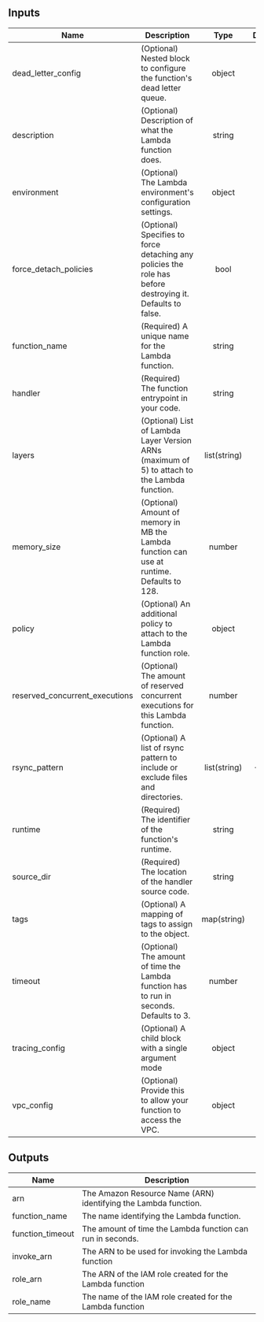 ## Inputs

| Name | Description | Type | Default | Required |
|------|-------------|:----:|:-----:|:-----:|
| dead_letter_config | (Optional) Nested block to configure the function's dead letter queue. | object | `null` | no |
| description | (Optional) Description of what the Lambda function does. | string | `null` | no |
| environment | (Optional) The Lambda environment's configuration settings. | object | `null` | no |
| force_detach_policies | (Optional) Specifies to force detaching any policies the role has before destroying it. Defaults to false. | bool | `false` | no |
| function_name | (Required) A unique name for the Lambda function. | string | - | yes |
| handler | (Required) The function entrypoint in your code. | string | - | yes |
| layers | (Optional) List of Lambda Layer Version ARNs (maximum of 5) to attach to the Lambda function. | list(string) | `null` | no |
| memory_size | (Optional) Amount of memory in MB the Lambda function can use at runtime. Defaults to 128. | number | `128` | no |
| policy | (Optional) An additional policy to attach to the Lambda function role. | object | `null` | no |
| reserved_concurrent_executions | (Optional) The amount of reserved concurrent executions for this Lambda function. | number | `null` | no |
| rsync_pattern | (Optional) A list of rsync pattern to include or exclude files and directories. | list(string) | `<list>` | no |
| runtime | (Required) The identifier of the function's runtime. | string | - | yes |
| source_dir | (Required) The location of the handler source code. | string | - | yes |
| tags | (Optional) A mapping of tags to assign to the object. | map(string) | `null` | no |
| timeout | (Optional) The amount of time the Lambda function has to run in seconds. Defaults to 3. | number | `3` | no |
| tracing_config | (Optional) A child block with a single argument mode | object | `null` | no |
| vpc_config | (Optional) Provide this to allow your function to access the VPC. | object | `null` | no |

## Outputs

| Name | Description |
|------|-------------|
| arn | The Amazon Resource Name (ARN) identifying the Lambda function. |
| function_name | The name identifying the Lambda function. |
| function_timeout | The amount of time the Lambda function can run in seconds. |
| invoke_arn | The ARN to be used for invoking the Lambda function |
| role_arn | The ARN of the IAM role created for the Lambda function |
| role_name | The name of the IAM role created for the Lambda function |

